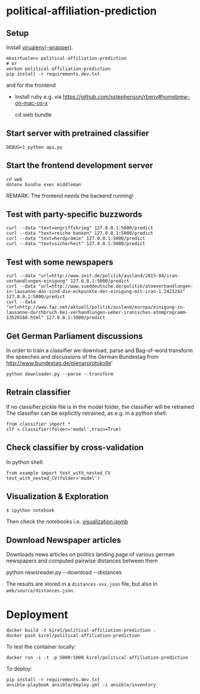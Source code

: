 # political-affiliation-prediction

## Setup

Install [virualenv(-wrapper)](https://virtualenvwrapper.readthedocs.org/en/latest/).

    mkvirtualenv political-affiliation-prediction
    # or
    workon political-affiliation-prediction
    pip install -r requirements.dev.txt

and for the frontend

- Install ruby e.g. via https://github.com/sstephenson/rbenv#homebrew-on-mac-os-x

    cd web
    bundle

## Start server with pretrained classifier

    DEBUG=1 python api.py

## Start the frontend development server

    cd web
    dotenv bundle exec middleman

REMARK: The frontend needs the backend running!

## Test with party-specific buzzwords

    curl --data "text=angriffskrieg" 127.0.0.1:5000/predict
    curl --data "text=reiche banken" 127.0.0.1:5000/predict
    curl --data "text=herdprämie" 127.0.0.1:5000/predict
    curl --data "text=sicherheit" 127.0.0.1:5000/predict

## Test with some newspapers

    curl --data "url=http://www.zeit.de/politik/ausland/2015-04/iran-verhandlungen-einigung" 127.0.0.1:5000/predict
    curl --data "url=http://www.sueddeutsche.de/politik/atomverhandlungen-in-lausanne-das-sind-die-eckpunkte-der-einigung-mit-iran-1.2421243" 127.0.0.1:5000/predict
    curl --data "url=http://www.faz.net/aktuell/politik/ausland/europa/einigung-in-lausanne-durchbruch-bei-verhandlungen-ueber-iranisches-atomprogramm-13520160.html" 127.0.0.1:5000/predict

## Get German Parliament discussions

In order to train a classifier we download, parse and Bag-of-word transform the speeches and discussions of the German Bundestag from http://www.bundestag.de/plenarprotokolle'

    python downloader.py --parse --transform

## Retrain classifier

If no classifier.pickle file is in the model folder, the classifier will be retrained
The classifier can be explicitly retrained, as e.g. in a python shell:

    from classifier import *
    clf = Classifier(folder='model',train=True)

## Check classifier by cross-validation

In python shell:

    from example import test_with_nested_CV
    test_with_nested_CV(folder='model')

## Visualization & Exploration

    $ ipython notebook

Then check the notebooks i.e. [visualization.ipynb](visualization.ipynb)

## Download Newspaper articles

Downloads news articles on politics landing page of various german newspapers and computed pairwise distances between them

   python newsreader.py --download --distances

The results are stored in a `distances-xxx.json` file, but also in `web/source/distances.json`.

# Deployment

    docker build -t kirel/political-affiliation-prediction .
    docker push kirel/political-affiliation-prediction

To test the container locally:

    docker run -i -t -p 5000:5000 kirel/political-affiliation-prediction

To deploy:

    pip install -r requirements.dev.txt
    ansible-playbook ansible/deploy.yml -i ansible/inventory
